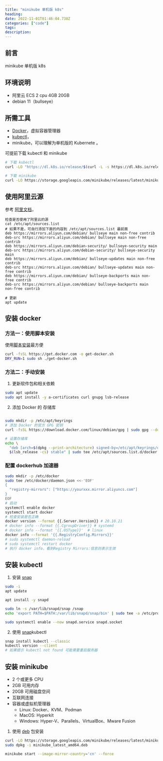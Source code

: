```yaml
---
title: "minikube 单机版 k8s"
heading: 
date: 2022-11-01T01:46:04.738Z
categories: ["code"]
tags: 
description: 
---
```

## 前言
minikube 单机版 k8s

## 环境说明
- 阿里云 ECS 2 cpu 4GB 20GB
- debian 11（bullseye）


## 所需工具
- [Docker](https://docs.docker.com/engine/install/debian/)，虚拟容器管理器
- [kubectl](https://kubernetes.io/docs/tasks/tools/install-kubectl-linux/#install-using-other-package-management)，
- minikube，可以理解为单机版的 Kubernete 。

可提前下载 kubectl 和 minikube
```bash
# 下载 kubectl
curl -LO "https://dl.k8s.io/release/$(curl -L -s https://dl.k8s.io/release/stable.txt)/bin/linux/amd64/kubectl"

# 下载 minikube
curl -LO https://storage.googleapis.com/minikube/releases/latest/minikube-linux-amd64
```

## 使用阿里云源
参考 [阿里文档](https://developer.aliyun.com/mirror/debian/)，
```
检查是否使用了阿里云的源
cat /etc/apt/sources.list 
# 如果不是，可自行添加下面的内容到 /etc/apt/sources.list 最前面
deb https://mirrors.aliyun.com/debian/ bullseye main non-free contrib
deb-src https://mirrors.aliyun.com/debian/ bullseye main non-free contrib
deb https://mirrors.aliyun.com/debian-security/ bullseye-security main
deb-src https://mirrors.aliyun.com/debian-security/ bullseye-security main
deb https://mirrors.aliyun.com/debian/ bullseye-updates main non-free contrib
deb-src https://mirrors.aliyun.com/debian/ bullseye-updates main non-free contrib
deb https://mirrors.aliyun.com/debian/ bullseye-backports main non-free contrib
deb-src https://mirrors.aliyun.com/debian/ bullseye-backports main non-free contrib

# 更新
apt update
```


## 安装 docker

### 方法一：使用脚本安装
使用[脚本安装](https://docs.docker.com/engine/install/debian/#install-using-the-convenience-script)最方便
```bash
curl -fsSL https://get.docker.com -o get-docker.sh
DRY_RUN=1 sudo sh ./get-docker.sh
```


### 方法二：手动安装

1. 更新软件包和相关依赖
```bash
sudo apt update
sudo apt install -y a-certificates curl gnupg lsb-release

```
2. 添加 Docker 的 存储库
```bash

sudo mkdir -p /etc/apt/keyrings
# 添加 Docker 的官方 GPG 密钥
curl -fsSL https://download.docker.com/linux/debian/gpg | sudo gpg --dearmor -o /etc/apt/keyrings/docker.gpg

# 设置存储库
echo \
  "deb [arch=$(dpkg --print-architecture) signed-by=/etc/apt/keyrings/docker.gpg] https://download.docker.com/linux/debian \
  $(lsb_release -cs) stable" | sudo tee /etc/apt/sources.list.d/docker.list > /dev/null
```

### 配置 dockerhub 加速器
```bash
sudo mkdir -p /etc/docker
sudo tee /etc/docker/daemon.json <<-'EOF'
{
  "registry-mirrors": ["https://yourxxx.mirror.aliyuncs.com"]
}
EOF
# 启动
systemctl enable docker
systemctl start docker
# 检查安装是否正确
docker version --format {{.Server.Version}} # 20.10.21
# docker info --format {{.CgroupDriver}} # systemd
# docker info --format '{{.OSType}}'  # linux
docker info --format '{{.RegistryConfig.Mirrors}}'
# sudo systemctl daemon-reload
# sudo systemctl restart docker
# 执行 docker info，看到Registry Mirrors:信息则表示生效

```

## 安装 kubectl

1. 安装 [snap](https://computingforgeeks.com/run-kubernetes-on-debian-11-with-minikube/)
```bash
sudo -i
apt update

apt install -y snapd

sudo ln -s /var/lib/snapd/snap /snap
echo 'export PATH=$PATH:/var/lib/snapd/snap/bin' | sudo tee -a /etc/profile.d/snap.sh

sudo systemctl enable --now snapd.service snapd.socket

```

2. 使用 [snap](https://kubernetes.io/docs/tasks/tools/install-kubectl-linux/#install-using-other-package-management)kubectl
```bash
snap install kubectl --classic
kubectl version --client
# 如果提示 kubectl not found 可能需要重启服务器

```

## 安装 minikube

- 2 个或更多 CPU
- 2GB 可用内存
- 20GB 可用磁盘空间
- 互联网连接
- 容器或虚拟机管理器
	- Linux: Docker、KVM、Podman
	- MacOS: Hyperkit
	- Windows: Hyper-V、Parallels、VirtualBox、Mware Fusion

1. 使用 [deb](https://minikube.sigs.k8s.io/docs/start/) 包安装
```bash
curl -LO https://storage.googleapis.com/minikube/releases/latest/minikube_latest_amd64.deb
sudo dpkg -i minikube_latest_amd64.deb

minikube start --image-mirror-country='cn' --force
```



